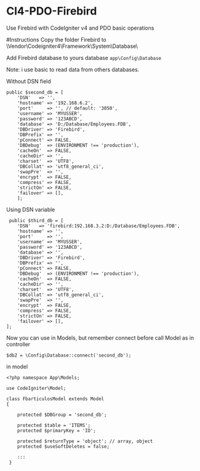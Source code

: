 # CI4-PDO-Firebird
Use Firebird with CodeIgniter v4 and PDO basic operations

#Instructions
Copy the folder Firebird to \Vendor\Codeigniter4\Framework\System\Database\

Add Firebird database to yours database `app\Config\Database`

Note: i use basic to read data from others databases.

Without DSN field
```
public $second_db = [
	'DSN'	=> '',
	'hostname' => '192.168.6.2',
	'port'     => '', // default: '3050',
	'username' => 'MYUSSER',
	'password' => '123ABCD',
	'database' => 'D:/Database/Employees.FDB',
	'DBDriver' => 'Firebird',
	'DBPrefix' => '',
	'pConnect' => FALSE,
	'DBDebug'  => (ENVIRONMENT !== 'production'),
	'cacheOn'  => FALSE,
	'cacheDir' => '',
	'charset'  => 'UTF8',
	'DBCollat' => 'utf8_general_ci',
	'swapPre'  => '',
	'encrypt'  => FALSE,
	'compress' => FALSE,
	'strictOn' => FALSE,
	'failover' => [],
	];
```  
Using DSN variable
```
 public $third_db = [
	'DSN'	=> 'firebird:192.168.3.2:D:/Database/Employees.FDB',
	'hostname' => '',
	'port'     => '',
	'username' => 'MYUSSER',
	'password' => '123ABCD',
	'database' => '',
	'DBDriver' => 'Firebird',
	'DBPrefix' => '',
	'pConnect' => FALSE,
	'DBDebug'  => (ENVIRONMENT !== 'production'),
	'cacheOn'  => FALSE,
	'cacheDir' => '',
	'charset'  => 'UTF8',
	'DBCollat' => 'utf8_general_ci',
	'swapPre'  => '',
	'encrypt'  => FALSE,
	'compress' => FALSE,
	'strictOn' => FALSE,
	'failover' => [],
];
```

Now you can use in Models, but remember connect before call Model as 
in controller
```
$db2 = \Config\Database::connect('second_db');
```

in model

```
<?php namespace App\Models;

use CodeIgniter\Model;

class FbarticulosModel extends Model
{

    protected $DBGroup = 'second_db';

    protected $table = 'ITEMS';
    protected $primaryKey = 'ID';

    protected $returnType = 'object'; // array, object
    protected $useSoftDeletes = false;
    
    :::
 }
```


